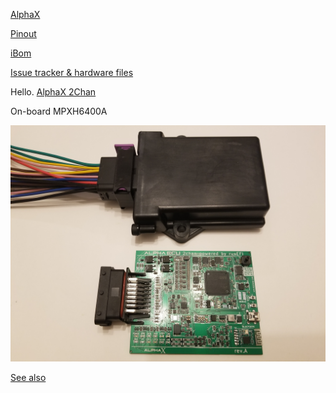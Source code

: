 [AlphaX](https://www.alphaxpr.com/)

[Pinout](https://rusefi.com/docs/pinouts/hellen/alphax-2chan/)

[iBom](https://rusefi.com/docs/ibom/alphax_2ch-a-ibom.html)

[Issue tracker & hardware files](https://github.com/rusefi/alphax-2chan)

Hello. [AlphaX 2Chan](https://rusefi.com/build_server/rusefi_bundle_alphax-2chan.zip)

On-board MPXH6400A

![x](Hardware/Hellen/alphax-2chan-rev-a.jpg)

[See also](AlphaX-4chan)